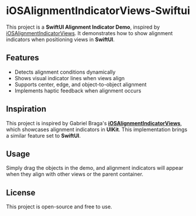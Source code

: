 # iOSAlignmentIndicatorViews-Swiftui


This project is a **SwiftUI Alignment Indicator Demo**, inspired by [iOSAlignmentIndicatorViews](https://github.com/gbmiranda/iOSAlignmentIndicatorViews). It demonstrates how to show alignment indicators when positioning views in **SwiftUI**.

## Features
- Detects alignment conditions dynamically
- Shows visual indicator lines when views align
- Supports center, edge, and object-to-object alignment
- Implements haptic feedback when alignment occurs

## Inspiration
This project is inspired by Gabriel Braga's **[iOSAlignmentIndicatorViews](https://github.com/gbmiranda/iOSAlignmentIndicatorViews)**, which showcases alignment indicators in **UIKit**. This implementation brings a similar feature set to **SwiftUI**.

## Usage
Simply drag the objects in the demo, and alignment indicators will appear when they align with other views or the parent container.

## License
This project is open-source and free to use.
